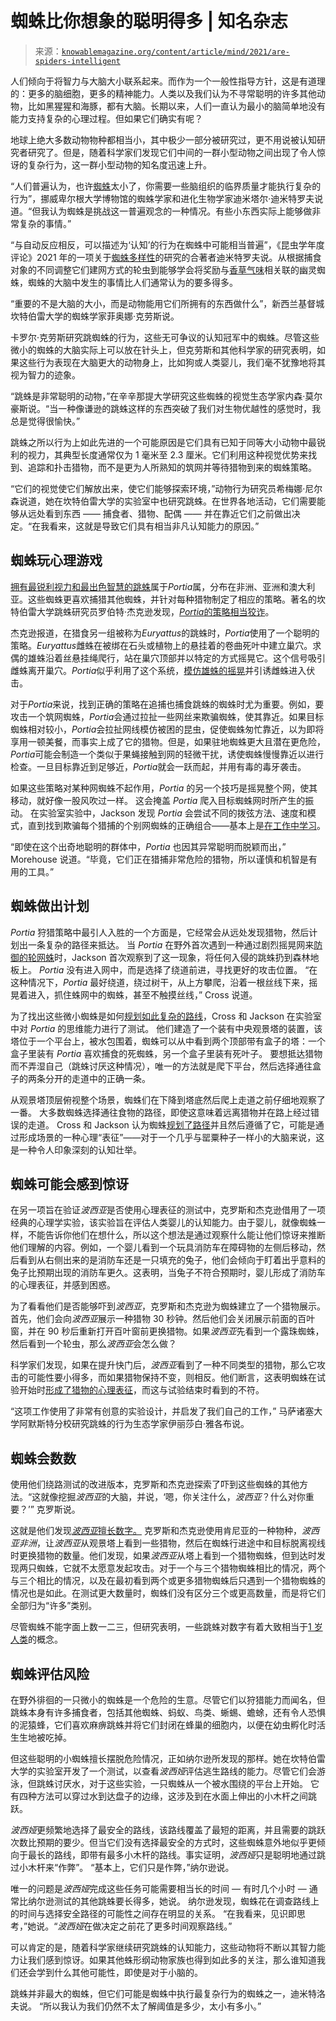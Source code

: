 <!--yml

category: 未分类

date: 2024-05-27 15:04:12

-->

# 蜘蛛比你想象的聪明得多 | 知名杂志

> 来源：[`knowablemagazine.org/content/article/mind/2021/are-spiders-intelligent`](https://knowablemagazine.org/content/article/mind/2021/are-spiders-intelligent)

人们倾向于将智力与大脑大小联系起来。而作为一个一般性指导方针，这是有道理的：更多的脑细胞，更多的精神能力。人类以及我们认为不寻常聪明的许多其他动物，比如黑猩猩和海豚，都有大脑。长期以来，人们一直认为最小的脑简单地没有能力支持复杂的心理过程。但如果它们确实有呢？

地球上绝大多数动物物种都相当小，其中极少一部分被研究过，更不用说被认知研究者研究了。但是，随着科学家们发现它们中间的一群小型动物之间出现了令人惊讶的复杂行为，这一群小型动物的知名度迅速上升。

“人们普遍认为，也许[蜘蛛](https://knowablemagazine.org/content/article/living-world/2024/meet-the-aquatic-spiders)太小了，你需要一些脑组织的临界质量才能执行复杂的行为”，挪威卑尔根大学博物馆的蜘蛛学家和进化生物学家迪米塔尔·迪米特罗夫说道。“但我认为蜘蛛是挑战这一普遍观念的一种情况。有些小东西实际上能够做非常复杂的事情。”

“与自动反应相反，可以描述为‘认知’的行为在蜘蛛中可能相当普遍”，《昆虫学年度评论》2021 年的一项关于[蜘蛛多样性](https://www.annualreviews.org/doi/full/10.1146/annurev-ento-061520-083414)的研究的合著者迪米特罗夫说。从根据捕食对象的不同调整它们建网方式的轮虫到能够学会将奖励与[香草气味](https://onlinelibrary.wiley.com/doi/abs/10.1111/j.1570-7458.2008.00669.x)相关联的幽灵蜘蛛，蜘蛛的大脑中发生的事情比人们通常认为的要多得多。

“重要的不是大脑的大小，而是动物能用它们所拥有的东西做什么”，新西兰基督城坎特伯雷大学的蜘蛛学家菲奥娜·克劳斯说。

卡罗尔·克劳斯研究跳蜘蛛的行为，这些无可争议的认知冠军中的蜘蛛。尽管这些微小的蜘蛛的大脑实际上可以放在针头上，但克劳斯和其他科学家的研究表明，如果这些行为表现在大脑更大的动物身上，比如狗或人类婴儿，我们毫不犹豫地将其视为智力的迹象。

“跳蛛是非常聪明的动物，”在辛辛那提大学研究这些蜘蛛的视觉生态学家内森·莫尔豪斯说。“当一种像谦逊的跳蛛这样的东西突破了我们对生物优越性的感觉时，我总是觉得很愉快。”

跳蛛之所以行为上如此先进的一个可能原因是它们具有已知于同等大小动物中最锐利的视力，其典型长度通常仅为 1 毫米至 2.3 厘米。它们利用这种视觉优势来找到、追踪和扑击猎物，而不是更为人所熟知的筑网并等待猎物到来的蜘蛛策略。

“它们的视觉使它们解放出来，使它们能够探索环境，”动物行为研究员希梅娜·尼尔森说道，她在坎特伯雷大学的实验室中也研究跳蛛。在世界各地活动，它们需要能够从远处看到东西 —— 捕食者、猎物、配偶 —— 并在靠近它们之前做出决定。“在我看来，这就是导致它们具有相当非凡认知能力的原因。”

## 蜘蛛玩心理游戏

[拥有最锐利视力和最出色智慧的跳蛛](https://www.annualreviews.org/doi/abs/10.1146/annurev.en.41.010196.001443)属于*Portia*属，分布在非洲、亚洲和澳大利亚。这些蜘蛛更喜欢捕猎其他蜘蛛，并针对每种猎物制定了相应的策略。著名的坎特伯雷大学跳蛛研究员罗伯特·杰克逊发现，[*Portia*的策略相当狡诈](https://www.annualreviews.org/doi/abs/10.1146/annurev.en.41.010196.001443)。

杰克逊报道，在猎食另一组被称为*Euryattus*的跳蛛时，*Portia*使用了一个聪明的策略。*Euryattus*雌蛛在被绑在石头或植物上的悬挂着的卷曲死叶中建立巢穴。求偶的雄蛛沿着丝悬挂绳爬行，站在巢穴顶部并以特定的方式摇晃它。这个信号吸引雌蛛离开巢穴。*Portia*似乎利用了这个系统，[模仿雄蛛的摇晃](https://link.springer.com/article/10.1007/BF00171580)并引诱雌蛛进入伏击。

对于*Portia*来说，找到正确的策略在追捕也捕食跳蛛的蜘蛛时尤为重要。例如，要攻击一个筑网蜘蛛，*Portia*会通过拉扯一些网丝来欺骗蜘蛛，使其靠近。如果目标蜘蛛相对较小，*Portia*会拉扯网线模仿被困的昆虫，促使蜘蛛匆忙靠近，以为即将享用一顿美餐，而事实上成了它的猎物。但是，如果驻地蜘蛛更大且潜在更危险，*Portia*可能会制造一个类似于果蝇接触到网的轻微干扰，诱使蜘蛛慢慢靠近以进行检查。一旦目标靠近到足够近，*Portia*就会一跃而起，并用有毒的毒牙袭击。

如果这些策略对某种网蜘蛛不起作用，*Portia* 的另一个技巧是摇晃整个网，使其移动，就好像一股风吹过一样。 这会掩盖 *Portia* 爬入目标蜘蛛网时所产生的振动。 在实验室实验中，Jackson 发现 *Portia* 会尝试不同的拨弦方法、速度和模式，直到找到欺骗每个猎捕的个别网蜘蛛的正确组合——基本上是[在工作中学习](https://www.jstor.org/stable/4535141)。

“即使在这个出奇地聪明的群体中，*Portia* 也因其异常聪明而脱颖而出，” Morehouse 说道。“毕竟，它们正在猎捕非常危险的猎物，所以谨慎和机智是有用的工具。”

## 蜘蛛做出计划

*Portia* 狩猎策略中最引人入胜的一个方面是，它经常会从远处发现猎物，然后计划出一条复杂的路径来抵达。 当 *Portia* 在野外首次遇到一种通过剧烈摇晃网来[防御的轮网蛛](https://zslpublications.onlinelibrary.wiley.com/doi/abs/10.1111/j.1469-7998.1992.tb04451.x)时，Jackson 首次观察到了这一现象，将任何入侵的跳蛛扔到森林地板上。 *Portia* 没有进入网中，而是选择了绕道前进，寻找更好的攻击位置。 “在这种情况下，*Portia* 最好绕道，绕过树干，从上方攀爬，沿着一根丝线下来，摇晃着进入，抓住蛛网中的蜘蛛，甚至不触摸丝线，” Cross 说道。

为了找出这些微小蜘蛛是如何[规划如此复杂的路线](https://knowablemagazine.org/content/article/society/2024/why-do-some-people-always-get-lost-but-others-dont)，Cross 和 Jackson 在实验室中对 *Portia* 的思维能力进行了测试。 他们建造了一个装有中央观景塔的装置，该塔位于一个平台上，被水包围着，蜘蛛可以从中看到两个顶部带有盒子的塔：一个盒子里装有 *Portia* 喜欢捕食的死蜘蛛，另一个盒子里装有死叶子。 要想抵达猎物而不弄湿自己（跳蛛讨厌这种情况），唯一的方法就是爬下平台，然后选择通往盒子的两条分开的走道中的正确一条。

从观景塔顶层俯视整个场景，蜘蛛们在下降到塔底然后爬上走道之前仔细地观察了一番。 大多数蜘蛛选择通往食物的路径，即使这意味着远离猎物并在路上经过错误的走道。 Cross 和 Jackson 认为蜘蛛[规划了路径](https://www.ncbi.nlm.nih.gov/pmc/articles/PMC4751061/)并且然后遵循了它，可能是通过形成场景的一种心理“表征”——对于一个几乎与罂粟种子一样小的大脑来说，这是一种令人印象深刻的认知壮举。

## 蜘蛛可能会感到惊讶

在另一项旨在验证*波西亚*是否使用心理表征的测试中，克罗斯和杰克逊借用了一项经典的心理学实验，该实验旨在评估人类婴儿的认知能力。由于婴儿，就像蜘蛛一样，不能告诉你他们在想什么，所以这个想法是通过观察什么能让他们惊讶来推断他们理解的内容。例如，一个婴儿看到一个玩具消防车在障碍物的左侧后移动，然后看到从右侧出来的是消防车还是一只填充的兔子，他们会倾向于盯着出乎意料的兔子比预期出现的消防车更久。这表明，当兔子不符合预期时，婴儿形成了消防车的心理表征，并感到困惑。

为了看看他们是否能够吓到*波西亚*，克罗斯和杰克逊为蜘蛛建立了一个猎物展示。首先，他们会向*波西亚*展示一种猎物 30 秒钟。然后他们会关闭展示前面的百叶窗，并在 90 秒后重新打开百叶窗前更换猎物。如果*波西亚*先看到一个露珠蜘蛛，然后看到一个轮虫，那么*波西亚*会怎么做？

科学家们发现，如果在提升快门后，*波西亚*看到了一种不同类型的猎物，那么它攻击的可能性要小得多，而如果猎物保持不变，则相反。他们断言，这表明蜘蛛在试验开始时[形成了猎物的心理表征](https://www.ncbi.nlm.nih.gov/pmc/articles/PMC3946049/)，而这与试验结束时看到的不符。

“这项工作使用了非常有创意的实验设计，并启发了我们自己的工作，” 马萨诸塞大学阿默斯特分校研究跳蛛的行为生态学家伊丽莎白·雅各布说。

## 蜘蛛会数数

使用他们绕路测试的改进版本，克罗斯和杰克逊探索了吓到这些蜘蛛的其他方法。“这就像挖掘*波西亚*的大脑，并说，‘嗯，你关注什么，*波西亚*？什么对你重要？’” 克罗斯说。

这就是他们发现[*波西亚*擅长数字。](https://royalsocietypublishing.org/doi/full/10.1098/rsfs.2016.0035) 克罗斯和杰克逊使用肯尼亚的一种物种，*波西亚非洲*，让*波西亚*从观景塔上看到一些猎物，然后在蜘蛛行进途中和目标脱离视线时更换猎物的数量。他们发现，如果*波西亚*从塔上看到一个猎物蜘蛛，但到达时发现两只蜘蛛，它就不太愿意发起攻击。对于一个与三个猎物蜘蛛相比的情况，两个与三个相比的情况，以及在最初看到两个或更多猎物蜘蛛后只遇到一个猎物蜘蛛的情况也是如此。在测试更大数量时，蜘蛛们没有区分三个或更高数量，而是将它们全部归为“许多”类别。

尽管蜘蛛不能字面上数一二三，但研究表明，一些跳蛛对数字有着大致相当于[1 岁人类](https://onlinelibrary.wiley.com/doi/abs/10.1111/1467-7687.00313)的概念。

## 蜘蛛评估风险

在野外徘徊的一只微小的蜘蛛是一个危险的生意。尽管它们以狩猎能力而闻名，但跳蛛本身有许多捕食者，包括其他蜘蛛、蚂蚁、鸟类、蜥蜴、蟾蜍，还有令人恐惧的泥猿蜂，它们喜欢麻痹跳蛛并将它们封闭在蜂巢的细胞内，以便在幼虫孵化时活生生地被吃掉。

但这些聪明的小蜘蛛擅长摆脱危险情况，正如纳尔逊所发现的那样。她在坎特伯雷大学的实验室开发了一个测试，以查看*波西娅*评估逃生路线的能力。尽管它们会游泳，但跳蛛讨厌水，对于这些实验，一只蜘蛛从一个被水围绕的平台上开始。 它有四种方法可以穿过水到达盘子的边缘，这涉及到在水面上伸出的小木杆之间跳跃。

*波西娅*更频繁地选择了最安全的路线，该路线覆盖了最短的距离，并且需要的跳跃次数比预期的要少。但当它们没有选择最安全的方式时，这些蜘蛛意外地似乎更倾向于最长的路线，即带有最多小木杆的路线。事实证明，*波西娅*只是聪明地通过跳过小木杆来“作弊”。 “基本上，它们只是作弊，”纳尔逊说。

唯一的问题是*波西娅*完成这些任务可能需要相当长的时间 — 有时几个小时 — 通常比纳尔逊测试的其他跳蛛要长得多，她说。 纳尔逊发现，蜘蛛花在调查路线上的时间与选择安全路径的可能性之间存在明显的关系。 “在我看来，见识即思考，”她说。“*波西娅*在做决定之前花了更多时间观察路线。”

可以肯定的是，随着科学家继续研究跳蛛的认知能力，这些动物将不断以其智力能力让我们感到惊讶。如果其他蛛形纲动物家族也得到如此多的关注，那么谁知道我们还会学到什么其他可能性，即使是对于小脑的。

跳蛛并非最大的蜘蛛，但它们可能是蜘蛛中执行最复杂行为的蜘蛛之一，迪米特洛夫说。 “所以我认为我们仍然不太了解阈值是多少，太小有多小。”
